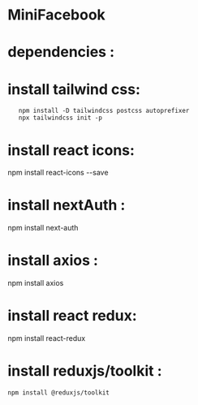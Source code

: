 # MiniFacebook
# dependencies :

  # install tailwind css:
  
       npm install -D tailwindcss postcss autoprefixer
       npx tailwindcss init -p
   # install react icons: 
   
   npm install react-icons --save
   # install nextAuth : 
   
   npm install next-auth
   # install axios :
   
   npm install axios
   # install react redux:
   
   npm install react-redux
   # install reduxjs/toolkit  :
   
    npm install @reduxjs/toolkit
   
